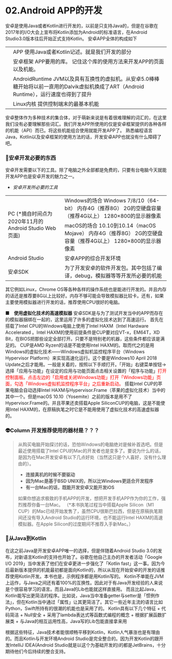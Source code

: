 # 02.Android APP的开发
安卓是使用Java或者Kotlin进行开发的，以前是只支持Java的，但是在谷歌在2017年的I/O大会上宣布将Kotlin添加为Android的标准语言，在Android Studio3.0版本往后开始正式支持Kotlin。
安卓APP全体的构成如下
<table>
    <tr>
        <td>
        </td>
        <td>
            APP
            使用Java或者Kotlin记述。就是我们开发的部分
        </td>
    </tr>
    <tr>
        <td>
        </td>
        <td>
            安卓框架
            APP要用的库。
            记住这个库的使用方法来开发APP的页面以及机能。
        </td>
    </tr>
    <tr>
        <td>
        </td>
        <td>
            AndroidRuntime
            JVM以及具有互换性的虚拟机。从安卓5.0棒棒糖开始将以前一直用的Dalvik虚拟机换成了ART（Android Runtime），运行速度也得到了提升
        </td>
    </tr>
    <tr>
        <td>
        </td>
        <td>
            Linux内核
            提供控制端末的最基本机能
        </td>
    </tr>
</table>
安卓整体作为多种技术的集合体，对于萌新来说是有着很难理解的词汇的，在这里我们没有必要理解那些词汇。我们开发APP所使用的仅是安卓框架提供的各种各样的机能（API）而已。将这些机能组合使用就能开发APP了。
熟悉编程语言Java，Kotlin以及安卓框架的使用方法的话，开发安卓APP也就没有什么障碍了吧。

### 🤖安卓开发必要的东西
<div id="Android_APP开发所必要的东西"></div>
安卓开发需要以下的工具。除了电脑之外全部都是免费的，只要有台电脑今天就能开发APP也是安卓开发的魅力之一。

+ _安卓开发所必要的工具_
<table>
    <tr>
        <td rowspan="2">
            PC
            (*摘自时间点为2020年11月的Android Studio Web页面)
        </td>
        <td>
            Windows的场合
            Windows 7/8/10（64-bit）
            内存4G（推荐8G）
            2G的空硬盘容量（推荐4G以上）
            1280×800的显示器像素
        </td>
    </tr>
    <tr>
        <td>
            macOS的场合
            10.10到10.14（macOS Mojave）
            内存4G（推荐8G）
            2G的空硬盘容量（推荐4G以上）
            1280×800的显示器像素           
        </td>
    </tr>
    <tr>
        <td>Android Studio</td>
        <td>安卓APP的综合开发环境</td>
    </tr>
    <tr>
        <td>安卓SDK</td>
        <td>为了开发安卓的软件开发包。其中包括了编译，debug，模拟器等等开发所必要的机能</td>
    </tr>
</table>
其它例如Linux，Chrome OS等各种各样的操作系统也是能进行开发的。并且内存的话还是推荐要8G以上比较好。内存不够可能会导致模拟器比较卡。还有，如果主要使用模拟器进行开发的话，推荐使用CPU很好的电脑。

<b>■　使用虚拟化技术的高速模拟器</b>
安卓SDK是与为了测试开发当中的APP而存在的模拟器捆绑在一起的，这里运用了许多的虚拟化技术达到了高速运行。
首先在搭载了Intel CPU的Windows电脑上使用了Intel HAXM（Intel Hardware Accelerated 。Intel HAXM的使用前提条件是CUP要对应VT-x，EM64T，XD Bit，在BIOS把那些设定全部打开。只要不是特别老的机器，这些条件都应该是满足的。
CUP是AMD Ryzen的话是不能使用Intel HAXM的。取而代之的是用Windows的虚拟化技术——Windows虚拟机监控程序平台（Windows Hypervisor Platform）来实现高速化运行。这个要是Windows10 April 2018 Update之后才能用。一般是关着的，按照以下手顺打开。「开始」右键菜单按钮→选择「应用与功能」在设定的应用与功能页面点击相关设置的「程序与功能」<font color=red>打开控制面板。点击左边的「启用或关闭Windows功能」打开「Windows功能」页面，勾选「Windows虚拟机监控程序平台」之后重新启动。</font>
搭载Intel CUP的苹果电脑会自动选择Intel HAXM与Hypervisor.Frame（苹果的虚拟化技术）当中的其中一个。但是macOS 10.10（Yosemite）之前的版本是用不了Hypervisor.Frame的。并且苹果还卖搭载Apple SiliconCUP的电脑，这是不能使用Intel HAXM的，在原稿执笔之时它是不能用使用了虚拟化技术的高速虚拟器的。

### 👽Column 开发推荐使用的器材是？？？
> 从购买电脑开始探讨的话，恐怕Windows的电脑绝对是候补首选吧。但是最近使用搭载了Intel CPU的Mac的开发者也是变多了。要说为什么的话，是因为在Mac开发安卓有以下几点好处（当然这只是个人喜好，没有什么理由的）。
>+ __连接真机的时候不要驱动__
>+ __因为Mac是基于BSD UNIX的，所以比Windows更适合开发程序__
>+ __有一台Mac的话，既能开发安卓又能开发iOS__
>
>如果你想追求极致的手机APP的开发，想把开发手机APP作为你的工作，强烈推荐你备一台Mac。
>（*本书执笔过程当中搭载Apple Silicon（M1 CUP）的Mac已经开始发售了，虽然CPU很斯巴拉西，但是在原稿执笔期间还没有导入Android Studio的运行环境，也不能运行Intel HAXM的高速模拟器。在Apple Silicon的过度期间不推荐入手新Mac。）

### 🤖从Java到Kotlin
<div id="从Java到Kotlin"></div>
在这之前Java是开发安卓APP唯一的选择，但是伴随着Android Studio 3.0的发布，对新语言Kotlin的支持也开始了。谷歌在他自己主办的开发者活动「Google I/O 2019」当中发表了他们在安卓更进一步强化了「Kotlin fast」这一事。因为今后最新版本提供的机能最初都是面向Kotlin的，所以从现在开始安卓的开发的话推荐使用Kotlin开发。本书也是，示例程序都是用Kotlin写的。
Kotlin不单能在JVM上运作，与Java之间还有着100%的互换性。因此对于有Java开发经验的人来说是个很容易学习的语言。而且Java的Lib也能就这样直接用。
而且比起Java，Kotlin能写出更简洁的程序。比如说，Java当中准备getter与setter是「惯例作法」，但在Kotlin当中通过「属性」让其更简洁了。其它一些近年主流的语言比如Python，Swift所持有的很潮的机能也是采用了的。
Kotlin具有以下几个特征
+ 代码简洁
+ Null安全
+ 采用了lambda表达式等函数式编程的概念
+ 根据扩展函数扩展类
+ 与Java的相互运用性高，Java写的Lib包能直接拿来用

根据这些特征，Java技术者能很顺畅平移到Kotlin，Kotlin人气暴涨也是有理由的。而且Kotlin与开发环境Android Studio是完全整合的。因为开发Kotlin的跟开发IntelliJ IDEA(Android Studio就是以这个为基础开发的)的都是JetBrains，十分期待他们今后持续的整合支持。

